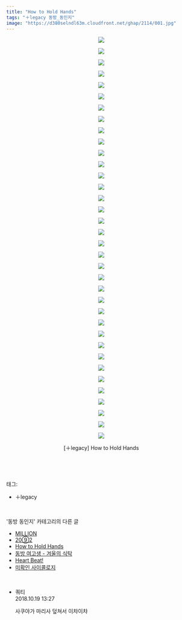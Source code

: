 ```yaml
---
title: "How to Hold Hands"
tags: "＋legacy 동방_동인지"
image: "https://d380selndl63m.cloudfront.net/ghap/2114/001.jpg"
---
```

<div class="article">
<p style="text-align: center; clear: none; float: none;"><img src="{{ site.imgserver5 }}/ghap/2114/001.jpg"/></p>
<p style="text-align: center; clear: none; float: none;"><img src="{{ site.imgserver5 }}/ghap/2114/002.jpg"/></p>
<p style="text-align: center; clear: none; float: none;"><img src="{{ site.imgserver5 }}/ghap/2114/003.jpg"/></p>
<p style="text-align: center; clear: none; float: none;"><img src="{{ site.imgserver5 }}/ghap/2114/004.jpg"/></p>
<p style="text-align: center; clear: none; float: none;"><img src="{{ site.imgserver5 }}/ghap/2114/005.jpg"/></p>
<p style="text-align: center; clear: none; float: none;"><img src="{{ site.imgserver5 }}/ghap/2114/006.jpg"/></p>
<p style="text-align: center; clear: none; float: none;"><img src="{{ site.imgserver5 }}/ghap/2114/007.jpg"/></p>
<p style="text-align: center; clear: none; float: none;"><img src="{{ site.imgserver5 }}/ghap/2114/008.jpg"/></p>
<p style="text-align: center; clear: none; float: none;"><img src="{{ site.imgserver5 }}/ghap/2114/009.jpg"/></p>
<p style="text-align: center; clear: none; float: none;"><img src="{{ site.imgserver5 }}/ghap/2114/010.jpg"/></p>
<p style="text-align: center; clear: none; float: none;"><img src="{{ site.imgserver5 }}/ghap/2114/011.jpg"/></p>
<p style="text-align: center; clear: none; float: none;"><img src="{{ site.imgserver5 }}/ghap/2114/012.jpg"/></p>
<p style="text-align: center; clear: none; float: none;"><img src="{{ site.imgserver5 }}/ghap/2114/013.jpg"/></p>
<p style="text-align: center; clear: none; float: none;"><img src="{{ site.imgserver5 }}/ghap/2114/014.jpg"/></p>
<p style="text-align: center; clear: none; float: none;"><img src="{{ site.imgserver5 }}/ghap/2114/015.jpg"/></p>
<p style="text-align: center; clear: none; float: none;"><img src="{{ site.imgserver5 }}/ghap/2114/016.jpg"/></p>
<p style="text-align: center; clear: none; float: none;"><img src="{{ site.imgserver5 }}/ghap/2114/017.jpg"/></p>
<p style="text-align: center; clear: none; float: none;"><img src="{{ site.imgserver5 }}/ghap/2114/018.jpg"/></p>
<p style="text-align: center; clear: none; float: none;"><img src="{{ site.imgserver5 }}/ghap/2114/019.jpg"/></p>
<p style="text-align: center; clear: none; float: none;"><img src="{{ site.imgserver5 }}/ghap/2114/020.jpg"/></p>
<p style="text-align: center; clear: none; float: none;"><img src="{{ site.imgserver5 }}/ghap/2114/021.jpg"/></p>
<p style="text-align: center; clear: none; float: none;"><img src="{{ site.imgserver5 }}/ghap/2114/022.jpg"/></p>
<p style="text-align: center; clear: none; float: none;"><img src="{{ site.imgserver5 }}/ghap/2114/023.jpg"/></p>
<p style="text-align: center; clear: none; float: none;"><img src="{{ site.imgserver5 }}/ghap/2114/024.jpg"/></p>
<p style="text-align: center; clear: none; float: none;"><img src="{{ site.imgserver5 }}/ghap/2114/025.jpg"/></p>
<p style="text-align: center; clear: none; float: none;"><img src="{{ site.imgserver5 }}/ghap/2114/026.jpg"/></p>
<p style="text-align: center; clear: none; float: none;"><img src="{{ site.imgserver5 }}/ghap/2114/027.jpg"/></p>
<p style="text-align: center; clear: none; float: none;"><img src="{{ site.imgserver5 }}/ghap/2114/028.jpg"/></p>
<p style="text-align: center; clear: none; float: none;"><img src="{{ site.imgserver5 }}/ghap/2114/029.jpg"/></p>
<p style="text-align: center; clear: none; float: none;"><img src="{{ site.imgserver5 }}/ghap/2114/030.jpg"/></p>
<p style="text-align: center; clear: none; float: none;"><img src="{{ site.imgserver5 }}/ghap/2114/031.jpg"/></p>
<p style="text-align: center; clear: none; float: none;"><img src="{{ site.imgserver5 }}/ghap/2114/032.jpg"/></p>
<p style="text-align: center; clear: none; float: none;"><img src="{{ site.imgserver5 }}/ghap/2114/033.jpg"/></p>
<p style="text-align: center; clear: none; float: none;"><img src="{{ site.imgserver5 }}/ghap/2114/034.jpg"/></p>
<p style="text-align: center; clear: none; float: none;"><img src="{{ site.imgserver5 }}/ghap/2114/035.jpg"/></p>
<p style="text-align: center; clear: none; float: none;"><img src="{{ site.imgserver5 }}/ghap/2114/036.jpg"/></p>
<p style="text-align: center; clear: none; float: none;">[＋legacy] How to Hold Hands</p>
<p><br/></p>
</div><br/>
<div class="tagTrail">
<p>태그: </p>
<ul>
<li>＋legacy</li>
</ul>
</div><br/>
<div class="another">
<p>'동방 동인지' 카테고리의 다른 글</p>
<ul>
<li><a href="/ghap_2116">MILLION</a></li>
<li><a href="/ghap_2115">20⑨2</a></li>
<li><a href="/ghap_2114">How to Hold Hands</a></li>
<li><a href="/ghap_2113">동방 여고생 - 겨울의 식탁</a></li>
<li><a href="/ghap_2112">Heart Beat!</a></li>
<li><a href="/ghap_2111">미확인 사이콜로지</a></li>
</ul>
</div><br/>
<div class="cb_module cb_fluid">
<div class="cb_wrt cb_profile">
<div class="comment">
<ul>
<li class="cb_thumb_off" id="comment15358257">
<div class="cb_comment_area">
<div class="cb_info_area">
<div class="cb_section">
<span class="cb_nick_name">쿼티</span>
</div>
<div class="cb_section">
<span class="cb_date">2018.10.19 13:27 </span>
</div>
</div>
<div class="cb_dsc_comment">
<p class="cb_dsc">
											사쿠야가 마리사 덮쳐서 이챠이챠
										</p>
</div>
</div></li>
</ul>
</div>
</div><!-- commentList close -->
</div><br/>
